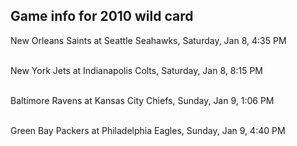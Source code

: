 ## Game info for 2010 wild card
New Orleans Saints at Seattle Seahawks, Saturday, Jan 8, 4:35 PM

<br/>New York Jets at Indianapolis Colts, Saturday, Jan 8, 8:15 PM

<br/>Baltimore Ravens at Kansas City Chiefs, Sunday, Jan 9, 1:06 PM

<br/>Green Bay Packers at Philadelphia Eagles, Sunday, Jan 9, 4:40 PM

